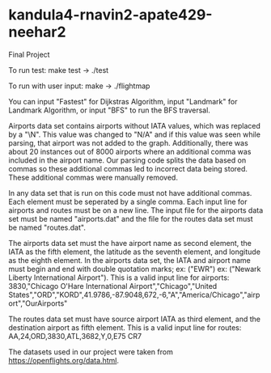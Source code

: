 # kandula4-rnavin2-apate429-neehar2

Final Project

To run test: make test -> ./test

To run with user input: make -> ./flightmap

You can input "Fastest" for Dijkstras Algorithm, input "Landmark" for Landmark Algorithm, or input "BFS" to run the BFS traversal.

Airports data set contains airports without IATA values,
which was replaced by a "\N". This value was changed to
"N/A" and if this value was seen while parsing, that
airport was not added to the graph. Additionally, there was
about 20 instances out of 8000 airports where an additional
comma was included in the airport name. Our parsing
code splits the data based on commas so these additional
commas led to incorrect data being stored. These additional
commas were manually removed. 

In any data set that is run on this code must not have additional commas. Each element must
be seperated by a single comma. Each input line for airports and routes must be on a new line.
The input file for the airports data set must be named "airports.dat" and the file for the routes data set must be named "routes.dat".

The airports data set must the have airport name as second element, 
the IATA as the fifth element, the latitude as the seventh element, 
and longitude as the eighth element. In the airports data set, the IATA and
airport name must begin and end with double quotation marks; 
ex: ("EWR")
ex: ("Newark Liberty International Airport"). This is a valid input line for airports:
3830,"Chicago O'Hare International Airport","Chicago","United States","ORD","KORD",41.9786,-87.9048,672,-6,"A","America/Chicago","airport","OurAirports"

The routes data set must have source airport IATA as third element,
and the destination airport as fifth element.
This is a valid input line for routes:
AA,24,ORD,3830,ATL,3682,Y,0,E75 CR7

The datasets used in our project were taken from https://openflights.org/data.html. 